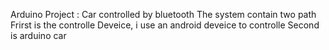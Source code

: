 Arduino Project : Car controlled by bluetooth
The system contain two path
Frirst is the controlle Deveice, i use an android deveice to controlle
Second is arduino car
